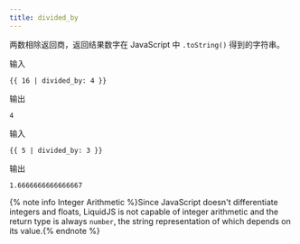 ```yaml
---
title: divided_by
---
```


两数相除返回商，返回结果数字在 JavaScript 中 `.toString()` 得到的字符串。

输入
```liquid
{{ 16 | divided_by: 4 }}
```

输出
```text
4
```

输入
```liquid
{{ 5 | divided_by: 3 }}
```

输出
```text
1.6666666666666667
```

{% note info Integer Arithmetic %}Since JavaScript doesn't differentiate integers and floats, LiquidJS is not capable of integer arithmetic and the return type is always `number`, the string representation of which depends on its value.{% endnote %}

[floor]: ./floor.html
